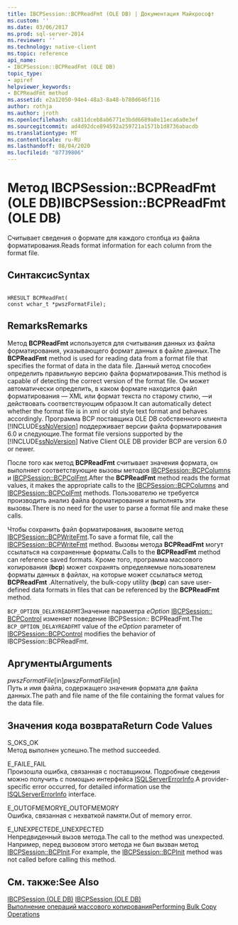 ```yaml
---
title: IBCPSession::BCPReadFmt (OLE DB) | Документация Майкрософт
ms.custom: ''
ms.date: 03/06/2017
ms.prod: sql-server-2014
ms.reviewer: ''
ms.technology: native-client
ms.topic: reference
api_name:
- IBCPSession::BCPReadFmt (OLE DB)
topic_type:
- apiref
helpviewer_keywords:
- BCPReadFmt method
ms.assetid: e2a12050-94e4-48a3-8a48-b780d646f116
author: rothja
ms.author: jroth
ms.openlocfilehash: ca811dceb8ab6771e3bdd6689a8e11eca6a0e3ef
ms.sourcegitcommit: ad4d92dce894592a259721a1571b1d8736abacdb
ms.translationtype: MT
ms.contentlocale: ru-RU
ms.lasthandoff: 08/04/2020
ms.locfileid: "87739806"
---
```

# <a name="ibcpsessionbcpreadfmt-ole-db"></a><span data-ttu-id="6e46a-102">Метод IBCPSession::BCPReadFmt (OLE DB)</span><span class="sxs-lookup"><span data-stu-id="6e46a-102">IBCPSession::BCPReadFmt (OLE DB)</span></span>
  <span data-ttu-id="6e46a-103">Считывает сведения о формате для каждого столбца из файла форматирования.</span><span class="sxs-lookup"><span data-stu-id="6e46a-103">Reads format information for each column from the format file.</span></span>  
  
## <a name="syntax"></a><span data-ttu-id="6e46a-104">Синтаксис</span><span class="sxs-lookup"><span data-stu-id="6e46a-104">Syntax</span></span>  
  
```  
  
HRESULT BCPReadFmt(   
const wchar_t *pwszFormatFile);  
```  
  
## <a name="remarks"></a><span data-ttu-id="6e46a-105">Remarks</span><span class="sxs-lookup"><span data-stu-id="6e46a-105">Remarks</span></span>  
 <span data-ttu-id="6e46a-106">Метод **BCPReadFmt** используется для считывания данных из файла форматирования, указывающего формат данных в файле данных.</span><span class="sxs-lookup"><span data-stu-id="6e46a-106">The **BCPReadFmt** method is used for reading data from a format file that specifies the format of data in the data file.</span></span> <span data-ttu-id="6e46a-107">Данный метод способен определить правильную версию файла форматирования.</span><span class="sxs-lookup"><span data-stu-id="6e46a-107">This method is capable of detecting the correct version of the format file.</span></span> <span data-ttu-id="6e46a-108">Он может автоматически определить, в каком формате находится файл форматирования — XML или формат текста по старому стилю, —и действовать соответствующим образом.</span><span class="sxs-lookup"><span data-stu-id="6e46a-108">It can automatically detect whether the format file is in xml or old style text format and behaves accordingly.</span></span> <span data-ttu-id="6e46a-109">Программа BCP поставщика OLE DB собственного клиента [!INCLUDE[ssNoVersion](../../includes/ssnoversion-md.md)] поддерживает версии файла форматирования 6.0 и следующие.</span><span class="sxs-lookup"><span data-stu-id="6e46a-109">The format file versions supported by the [!INCLUDE[ssNoVersion](../../includes/ssnoversion-md.md)] Native Client OLE DB provider BCP are version 6.0 or newer.</span></span>  
  
 <span data-ttu-id="6e46a-110">После того как метод **BCPReadFmt** считывает значения формата, он выполняет соответствующие вызовы методов [IBCPSession::BCPColumns](ibcpsession-bcpcolumns-ole-db.md) и [IBCPSession::BCPColFmt](ibcpsession-bcpcolfmt-ole-db.md).</span><span class="sxs-lookup"><span data-stu-id="6e46a-110">After the **BCPReadFmt** method reads the format values, it makes the appropriate calls to the [IBCPSession::BCPColumns](ibcpsession-bcpcolumns-ole-db.md) and [IBCPSession::BCPColFmt](ibcpsession-bcpcolfmt-ole-db.md) methods.</span></span> <span data-ttu-id="6e46a-111">Пользователю не требуется производить анализ файла форматирования и выполнять эти вызовы.</span><span class="sxs-lookup"><span data-stu-id="6e46a-111">There is no need for the user to parse a format file and make these calls.</span></span>  
  
 <span data-ttu-id="6e46a-112">Чтобы сохранить файл форматирования, вызовите метод [IBCPSession::BCPWriteFmt](ibcpsession-bcpwritefmt-ole-db.md).</span><span class="sxs-lookup"><span data-stu-id="6e46a-112">To save a format file, call the [IBCPSession::BCPWriteFmt](ibcpsession-bcpwritefmt-ole-db.md) method.</span></span> <span data-ttu-id="6e46a-113">Вызовы метода **BCPReadFmt** могут ссылаться на сохраненные форматы.</span><span class="sxs-lookup"><span data-stu-id="6e46a-113">Calls to the **BCPReadFmt** method can reference saved formats.</span></span> <span data-ttu-id="6e46a-114">Кроме того, программа массового копирования (**bcp**) может сохранять определяемые пользователем форматы данных в файлах, на которые может ссылаться метод **BCPReadFmt** .</span><span class="sxs-lookup"><span data-stu-id="6e46a-114">Alternatively, the bulk-copy utility (**bcp**) can save user-defined data formats in files that can be referenced by the **BCPReadFmt** method.</span></span>  
  
 <span data-ttu-id="6e46a-115">`BCP_OPTION_DELAYREADFMT`Значение параметра *eOption* [IBCPSession:: BCPControl](ibcpsession-bcpcontrol-ole-db.md) изменяет поведение IBCPSession:: BCPReadFmt.</span><span class="sxs-lookup"><span data-stu-id="6e46a-115">The `BCP_OPTION_DELAYREADFMT` value of the *eOption* parameter of [IBCPSession::BCPControl](ibcpsession-bcpcontrol-ole-db.md) modifies the behavior of IBCPSession::BCPReadFmt.</span></span>  
  
## <a name="arguments"></a><span data-ttu-id="6e46a-116">Аргументы</span><span class="sxs-lookup"><span data-stu-id="6e46a-116">Arguments</span></span>  
 <span data-ttu-id="6e46a-117">*pwszFormatFile*[in]</span><span class="sxs-lookup"><span data-stu-id="6e46a-117">*pwszFormatFile*[in]</span></span>  
 <span data-ttu-id="6e46a-118">Путь и имя файла, содержащего значения формата для файла данных.</span><span class="sxs-lookup"><span data-stu-id="6e46a-118">The path and file name of the file containing the format values for the data file.</span></span>  
  
## <a name="return-code-values"></a><span data-ttu-id="6e46a-119">Значения кода возврата</span><span class="sxs-lookup"><span data-stu-id="6e46a-119">Return Code Values</span></span>  
 <span data-ttu-id="6e46a-120">S_OK</span><span class="sxs-lookup"><span data-stu-id="6e46a-120">S_OK</span></span>  
 <span data-ttu-id="6e46a-121">Метод выполнен успешно.</span><span class="sxs-lookup"><span data-stu-id="6e46a-121">The method succeeded.</span></span>  
  
 <span data-ttu-id="6e46a-122">E_FAIL</span><span class="sxs-lookup"><span data-stu-id="6e46a-122">E_FAIL</span></span>  
 <span data-ttu-id="6e46a-123">Произошла ошибка, связанная с поставщиком. Подробные сведения можно получить с помощью интерфейса [ISQLServerErrorInfo](../../database-engine/dev-guide/isqlservererrorinfo-ole-db.md).</span><span class="sxs-lookup"><span data-stu-id="6e46a-123">A provider-specific error occurred, for detailed information use the [ISQLServerErrorInfo](../../database-engine/dev-guide/isqlservererrorinfo-ole-db.md) interface.</span></span>  
  
 <span data-ttu-id="6e46a-124">E_OUTOFMEMORY</span><span class="sxs-lookup"><span data-stu-id="6e46a-124">E_OUTOFMEMORY</span></span>  
 <span data-ttu-id="6e46a-125">Ошибка, связанная с нехваткой памяти.</span><span class="sxs-lookup"><span data-stu-id="6e46a-125">Out of memory error.</span></span>  
  
 <span data-ttu-id="6e46a-126">E_UNEXPECTED</span><span class="sxs-lookup"><span data-stu-id="6e46a-126">E_UNEXPECTED</span></span>  
 <span data-ttu-id="6e46a-127">Непредвиденный вызов метода.</span><span class="sxs-lookup"><span data-stu-id="6e46a-127">The call to the method was unexpected.</span></span> <span data-ttu-id="6e46a-128">Например, перед вызовом этого метода не был вызван метод [IBCPSession::BCPInit](ibcpsession-bcpinit-ole-db.md).</span><span class="sxs-lookup"><span data-stu-id="6e46a-128">For example, the [IBCPSession::BCPInit](ibcpsession-bcpinit-ole-db.md) method was not called before calling this method.</span></span>  
  
## <a name="see-also"></a><span data-ttu-id="6e46a-129">См. также:</span><span class="sxs-lookup"><span data-stu-id="6e46a-129">See Also</span></span>  
 <span data-ttu-id="6e46a-130">[IBCPSession &#40;OLE DB&#41;](ibcpsession-ole-db.md) </span><span class="sxs-lookup"><span data-stu-id="6e46a-130">[IBCPSession &#40;OLE DB&#41;](ibcpsession-ole-db.md) </span></span>  
 [<span data-ttu-id="6e46a-131">Выполнение операций массового копирования</span><span class="sxs-lookup"><span data-stu-id="6e46a-131">Performing Bulk Copy Operations</span></span>](../native-client/features/performing-bulk-copy-operations.md)  
  
  
